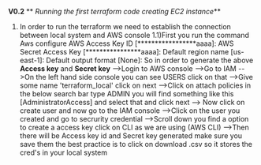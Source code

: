 **V0.2**
** _Running the first terraform code creating EC2 instance_** 

1. In order to run the terraform we need to establish the connection between local system and AWS console
   1.1)First you run the command
        Aws configure
AWS Access Key ID [*****************aaaa]:
AWS Secret Access Key [****************aaaa]:
Default region name [us-east-1]:
Default output format [None]:
So in order to generate the above **Access key** and **Secret key**
-->Login to AWS console
-->Go to IAM
-->On the left hand side console you can see USERS click on that
-->Give some name 'terraform_local' click on next
-->Click on attach policies in the below search bar type ADMIN you will find something like this [AdministratorAccess] and select that and click next
--> Now click on create user and now go to the IAM console
-->Click on the user you created and go to secrurity credential
-->Scroll down you find a option to create a access key click on CLI as we are using (AWS CLI)
-->Then there will be Access key id and Secret key generated make sure you save them the best practice is to click on download .csv so it stores the cred's in your local system
   
